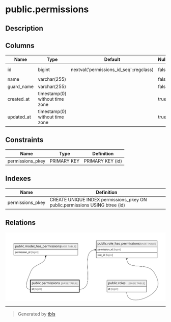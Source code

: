 # public.permissions

## Description

## Columns

| Name       | Type                           | Default                                 | Nullable | Children                                                                                                                      |
| ---------- | ------------------------------ | --------------------------------------- | -------- | ----------------------------------------------------------------------------------------------------------------------------- |
| id         | bigint                         | nextval('permissions_id_seq'::regclass) | false    | [public.model_has_permissions](public.model_has_permissions.md) [public.role_has_permissions](public.role_has_permissions.md) |
| name       | varchar(255)                   |                                         | false    |                                                                                                                               |
| guard_name | varchar(255)                   |                                         | false    |                                                                                                                               |
| created_at | timestamp(0) without time zone |                                         | true     |                                                                                                                               |
| updated_at | timestamp(0) without time zone |                                         | true     |                                                                                                                               |

## Constraints

| Name             | Type        | Definition       |
| ---------------- | ----------- | ---------------- |
| permissions_pkey | PRIMARY KEY | PRIMARY KEY (id) |

## Indexes

| Name             | Definition                                                                  |
| ---------------- | --------------------------------------------------------------------------- |
| permissions_pkey | CREATE UNIQUE INDEX permissions_pkey ON public.permissions USING btree (id) |

## Relations

![er](public.permissions.svg)

---

> Generated by [tbls](https://github.com/k1LoW/tbls)
